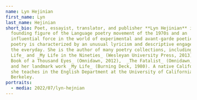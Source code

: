 ```yaml
---
name: Lyn Hejinian
first_name: Lyn
last_name: Hejinian
short_bio: Poet, essayist, translator, and publisher **Lyn Hejinian** is a
  founding figure of the Language poetry movement of the 1970s and an
  influential force in the world of experimental and avant-garde poetics. Her
  poetry is characterized by an unusual lyricism and descriptive engagement with
  the everyday. She is the author of many poetry collections, including _My
  Life_ and _My Life in the Nineties_ (Wesleyan University Press, 2013), _The
  Book of a Thousand Eyes_ (Omnidawn, 2012),  _The Fatalist_ (Omnidawn, 2003),
  and her landmark work _My Life_ (Burning Deck, 1980). A native Californian,
  she teaches in the English Department at the University of California,
  Berkeley.
portraits:
  - media: 2022/07/lyn-hejnian
---
```

